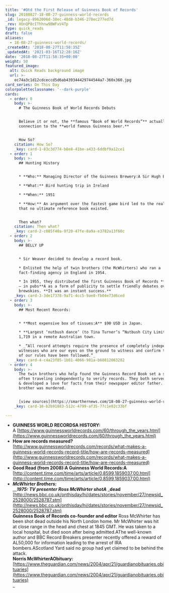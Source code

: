 ```yaml
---
title: '#Otd the First Release of Guinness Book of Records'
slug: 20180827-18-08-27-guinness-world-records
_id: legacy-8962006d-38ec-48d8-b346-278ec277ed7d
_rev: XOnQP8cIThhnw9BWFxV4Tp
type: quick_reads
draft: false
aliases:
  - 18-08-27-guinness-world-records/
_createdAt: '2018-08-27T11:58:35Z'
_updatedAt: '2021-03-16T12:28:16Z'
date: '2018-08-27T11:58:35+00:00'
weight: 50
featured_image:
  alt: Quick Reads background image
  url: >-
    ec74a3c1d12cdceccd5d6ab439344429744544a7-360x360.jpg
card_series: On This Day
colorpaletteclassname: '--dark-purple'
cards:
  - order: 0
    body: >-
      # The Guinness Book of World Records Debuts


      Believe it or not, the **famous “Book of World Records”** actually has a
      connection to the **world famous Guinness beer.**


      How So?
    citation: How So?
    _key: card-1-83c3d774-b8e8-41be-a433-6ddbf9a12ce1
  - order: 1
    body: >-
      ## Hunting History


      * **Who:** Managing Director of the Guinness Brewery:A Sir Hugh Beaver

      * **What:** Bird hunting trip in Ireland

      * **When:** 1951

      * **How:** An argument over the fastest game bird led to the realization
      that no ultimate reference book existed.


      Then what?
    citation: Then what?
    _key: card-2-c085f40a-9f20-47fe-8a9a-e3782a13f60c
  - order: 2
    body: >-
      ## BELLY UP


      * Sir Weaver decided to develop a record book.

      * Enlisted the help of twin brothers (the McWhirters) who ran a
      fact-finding agency in England in 1954.

      * In 1955, they distributed the first Guinness Book of Records **for free
      — in pubs**A as a form of publicity to settle friendly debates over a few
      brewskies. **It was an instant success.**
    _key: card-3-3de17378-9a71-4cc5-9ae8-fb04e73d6ced
  - order: 3
    body: >-
      ## Most Recent Records:


      * **Most expensive box of tissues:A** $90 USD in Japan.

      * **Largest ‘nutbush dance’ (to Tina Turner’s “Nutbush City Limits”):**
      1,719 in a remote Australian town.

      * _“All record attempts require the presence of completely independent
      witnesses who are our eyes on the ground to witness and confirm that all
      of our rules have been followed.”_
    _key: card-4-c4a23f85-1b81-4066-981a-b68812063282
  - order: 4
    body: >-
      The twin brothers who help found the Guinness Record Book set a standard -
      often traveling independently to verify records. They both served in WWII
      & developed a love for facts from their newspaper editor father. One
      brother was murdered.


      [view sources](https://smarthernews.com/18-08-27-guinness-world-records/)
    _key: card-10-b2b91883-512c-4799-af35-77c1e02c33bf

---
```

* **GUINNESS WORLD RECORDSA HISTORY:**  
A [https://www.guinnessworldrecords.com/60/through_the_years.html](https://www.guinnessworldrecords.com/60/through_the_years.html)
* **How are records measured?**  
[http://www.guinnessworldrecords.com/records/what-makes-a-guinness-world-records-record-title/how-are-records-measured](http://www.guinnessworldrecords.com/records/what-makes-a-guinness-world-records-record-title/how-are-records-measured)
* **Good Read (from 2008):A Guinness World Records:A**  
[http://content.time.com/time/arts/article/0,8599,1859037,00.html](http://content.time.com/time/arts/article/0,8599,1859037,00.html)
* **_McWhirter Brothers:_**  
___**1975: TV presenter Ross McWhirter shotA**_ _**dead**  
[http://news.bbc.co.uk/onthisday/hi/dates/stories/november/27/newsid_2528000/2528787.stm](http://news.bbc.co.uk/onthisday/hi/dates/stories/november/27/newsid_2528000/2528787.stm)  
**Guinness Book of Records co-founder and editor** Ross McWhirter has been shot dead outside his North London home. Mr McWhirter was hit at close range in the head and chest at 1845 GMT. He was taken to a local hospital, but died soon after being admitted.AThe well-known author and BBC Record Breakers presenter recently offered a reward of AL50,000 for information leading to the arrest of IRA bombers.AScotland Yard said no group had yet claimed to be behind the attack.  
**Norris McWhirterAObituary:**  
[https://www.theguardian.com/news/2004/apr/21/guardianobituaries.obituaries](https://www.theguardian.com/news/2004/apr/21/guardianobituaries.obituaries)  
_
